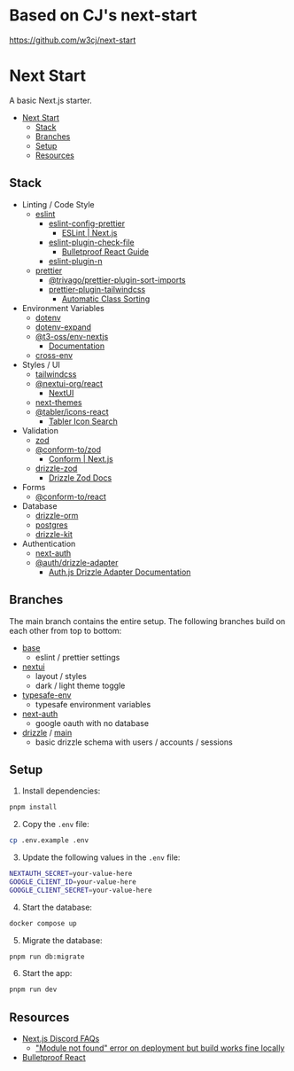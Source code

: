 # Based on CJ's next-start 
https://github.com/w3cj/next-start

# Next Start

A basic Next.js starter.

- [Next Start](#next-start)
  - [Stack](#stack)
  - [Branches](#branches)
  - [Setup](#setup)
  - [Resources](#resources)

## Stack

- Linting / Code Style
  - [eslint](https://www.npmjs.com/package/eslint)
    - [eslint-config-prettier](https://www.npmjs.com/package/eslint-config-prettier)
      - [ESLint | Next.js](https://nextjs.org/docs/app/building-your-application/configuring/eslint#prettier)
    - [eslint-plugin-check-file](https://www.nvpmjs.com/package/eslint-plugin-check-file)
      - [Bulletproof React Guide](https://github.com/alan2207/bulletproof-react/blob/master/docs/project-standards.md#file-naming-conventions)
    - [eslint-plugin-n](https://www.npmjs.com/package/eslint-plugin-n)
  - [prettier](https://www.npmjs.com/package/prettier)
    - [@trivago/prettier-plugin-sort-imports](https://www.npmjs.com/package/@trivago/prettier-plugin-sort-imports)
    - [prettier-plugin-tailwindcss](https://www.npmjs.com/package/prettier-plugin-tailwindcss)
      - [Automatic Class Sorting](https://tailwindcss.com/blog/automatic-class-sorting-with-prettier#how-classes-are-sorted)
- Environment Variables
  - [dotenv](https://www.npmjs.com/package/dotenv)
  - [dotenv-expand](https://www.npmjs.com/package/dotenv-expand)
  - [@t3-oss/env-nextjs](https://www.npmjs.com/package/@t3-oss/env-nextjs)
    - [Documentation](https://env.t3.gg/docs/nextjs)
  - [cross-env](https://www.npmjs.com/package/cross-env)
- Styles / UI
  - [tailwindcss](https://www.npmjs.com/package/tailwindcss)
  - [@nextui-org/react](https://www.npmjs.com/package/@nextui-org/react)
    - [NextUI](https://nextui.org/docs/guide/introduction)
  - [next-themes](https://www.npmjs.com/package/next-themes)
  - [@tabler/icons-react](https://www.npmjs.com/package/@tabler/icons-react)
    - [Tabler Icon Search](https://tabler.io/icons)
- Validation
  - [zod](https://www.npmjs.com/package/zod)
  - [@conform-to/zod](https://www.npmjs.com/package/@conform-to/zod)
    - [Conform | Next.js](https://conform.guide/integration/nextjs)
  - [drizzle-zod](https://www.npmjs.com/package/drizzle-zod)
    - [Drizzle Zod Docs](https://orm.drizzle.team/docs/zod)
- Forms
  - [@conform-to/react](https://www.npmjs.com/package/@conform-to/react)
- Database
  - [drizzle-orm](https://www.npmjs.com/package/drizzle-orm)
  - [postgres](https://www.npmjs.com/package/postgres)
  - [drizzle-kit](https://www.npmjs.com/package/drizzle-kit)
- Authentication
  - [next-auth](https://www.npmjs.com/package/next-auth)
  - [@auth/drizzle-adapter](https://www.npmjs.com/package/@auth/drizzle-adapter)
    - [Auth.js Drizzle Adapter Documentation](https://authjs.dev/getting-started/adapters/drizzle)

## Branches

The main branch contains the entire setup. The following branches build on each other from top to bottom:

- [base](https://github.com/w3cj/next-start/tree/base)
  - eslint / prettier settings
- [nextui](https://github.com/w3cj/next-start/tree/nextui)
  - layout / styles
  - dark / light theme toggle
- [typesafe-env](https://github.com/w3cj/next-start/tree/typesafe-env)
  - typesafe environment variables
- [next-auth](https://github.com/w3cj/next-start/tree/next-auth)
  - google oauth with no database
- [drizzle](https://github.com/w3cj/next-start/tree/drizzle) / [main](https://github.com/w3cj/next-start)
  - basic drizzle schema with users / accounts / sessions

## Setup

1. Install dependencies:

```sh
pnpm install
```

2. Copy the `.env` file:

```sh
cp .env.example .env
```

3. Update the following values in the `.env` file:

```sh
NEXTAUTH_SECRET=your-value-here
GOOGLE_CLIENT_ID=your-value-here
GOOGLE_CLIENT_SECRET=your-value-here
```

4. Start the database:

```sh
docker compose up
```

5. Migrate the database:

```sh
pnpm run db:migrate
```

6. Start the app:

```sh
pnpm run dev
```

## Resources

- [Next.js Discord FAQs](https://nextjs-faq.com/)
  - ["Module not found" error on deployment but build works fine locally](https://nextjs-faq.com/module-not-found-due-to-case-sensitivity)
- [Bulletproof React](https://github.com/alan2207/bulletproof-react)
